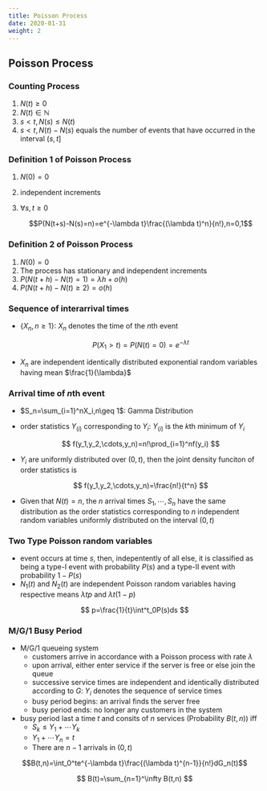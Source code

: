 ```yaml
---
title: Poisson Process
date: 2020-01-31
weight: 2
---
```


## Poisson Process

### Counting Process

1. $N(t)\geq 0$
2. $N(t)\in\mathbb{N}$
3. $s<t,N(s)\leq N(t)$
4. $s<t,N(t)-N(s)$ equals the number of events that have occurred in the interval $(s,t]$

### Definition 1 of Poisson Process

1. $N(0)=0$
2. independent increments
3. $\forall s,t\geq 0$

   $$P(N(t+s)-N(s)=n)=e^{-\lambda t}\frac{(\lambda t)^n}{n!},n=0,1$$

### Definition 2 of Poisson Process

1. $N(0)=0$
2. The process has stationary and independent increments
3. $P(N(t+h)-N(t)=1)=\lambda h+o(h)$
4. $P(N(t+h)-N(t)\geq 2)=o(h)$

### Sequence of interarrival times

- $\{X_n,n\geq 1\}$: $X_n$ denotes the time of the $n$th event

  $$P(X_1>t)=P(N(t)=0)=e^{-\lambda t}$$

- $X_n$ are independent identically distributed exponential random variables having mean $\frac{1}{\lambda}$

### Arrival time of $n$th event

- $S_n=\sum_{i=1}^nX_i,n\geq 1$: Gamma Distribution
- order statistics $Y_{(i)}$ corresponding to $Y_i$: $Y_{(i)}$ is the $k$th minimum of $Y_{i}$

  $$ f(y_1,y_2,\cdots,y_n)=n!\prod_{i=1}^nf(y_i) $$

- $Y_i$ are uniformly distributed over $(0,t)$, then the joint density funciton of order statistics is

  $$ f(y_1,y_2,\cdots,y_n)=\frac{n!}{t^n} $$

- Given that $N(t)=n$, the $n$ arrival times $S_1,\cdots,S_n$ have the same distribution as the order statistics corresponding to $n$ independent random variables uniformly distributed on the interval $(0,t)$

### Two Type Poisson random variables

- event occurs at time $s$, then, indepentently of all else, it is classified as being a type-I event with probability $P(s)$ and a type-II event with probability $1-P(s)$
- $N_1(t)$ and $N_2(t)$ are independent Poisson random variables having respective means $\lambda tp$ and $\lambda t(1-p)$

$$ p=\frac{1}{t}\int^t_0P(s)ds $$

### M/G/1 Busy Period

- M/G/1 queueing system
  - customers arrive in accordance with a Poisson process with rate $\lambda$
  - upon arrival, either enter service if the server is free or else join the queue
  - successive service times are independent and identically distributed according to $G$: $Y_i$ denotes the sequence of service times
  - busy period begins: an arrival finds the server free
  - busy period ends: no longer any customers in the system
- busy period last a time $t$ and consits of $n$ services (Probability $B(t,n)$) iff
  - $S_k\leq Y_1+\cdots Y_k$
  - $Y_1+\cdots Y_n=t$
  - There are $n-1$ arrivals in $(0,t)$

$$B(t,n)=\int_0^te^{-\lambda t}\frac{(\lambda t)^{n-1}}{n!}dG_n(t)$$

$$ B(t)=\sum_{n=1}^\infty B(t,n) $$